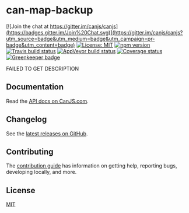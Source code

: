 # can-map-backup

[![Join the chat at https://gitter.im/canjs/canjs](https://badges.gitter.im/Join%20Chat.svg)](https://gitter.im/canjs/canjs?utm_source=badge&utm_medium=badge&utm_campaign=pr-badge&utm_content=badge)
[![License: MIT](https://img.shields.io/badge/license-MIT-blue.svg)](https://github.com/canjs/can-map-backup/blob/master/LICENSE.md)
[![npm version](https://badge.fury.io/js/can-map-backup.svg)](https://www.npmjs.com/package/can-map-backup)
[![Travis build status](https://travis-ci.org/canjs/can-map-backup.svg?branch=master)](https://travis-ci.org/canjs/can-map-backup)
[![AppVeyor build status](https://ci.appveyor.com/api/projects/status/github/canjs/can-map-backup?branch=master&svg=true)](https://ci.appveyor.com/project/matthewp/can-map-backup)
[![Coverage status](https://coveralls.io/repos/github/canjs/can-map-backup/badge.svg?branch=master)](https://coveralls.io/github/canjs/can-map-backup?branch=master)
[![Greenkeeper badge](https://badges.greenkeeper.io/canjs/can-map-backup.svg)](https://greenkeeper.io/)

FAILED TO GET DESCRIPTION

## Documentation

Read the [API docs on CanJS.com](https://canjs.com/doc/can-map-backup.html).

## Changelog

See the [latest releases on GitHub](https://github.com/canjs/can-map-backup/releases).

## Contributing

The [contribution guide](https://github.com/canjs/can-map-backup/blob/master/CONTRIBUTING.md) has information on getting help, reporting bugs, developing locally, and more.

## License

[MIT](https://github.com/canjs/can-map-backup/blob/master/LICENSE.md)

